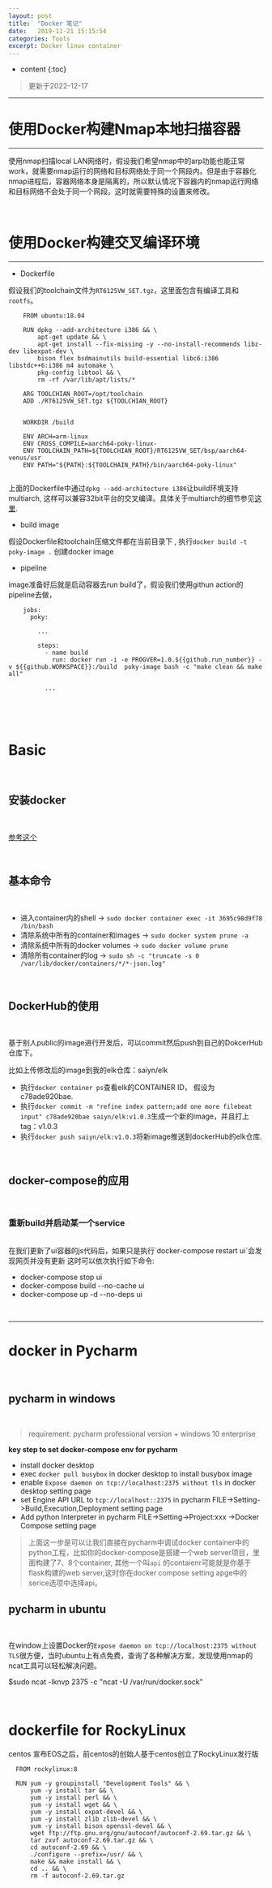 ```yaml
---
layout: post
title:  "Docker 笔记"
date:   2019-11-21 15:15:54
categories: Tools
excerpt: Docker linux container
---
```


* content
{:toc}


> 更新于2022-12-17

---


# 使用Docker构建Nmap本地扫描容器

---

使用nmap扫描local LAN网络时，假设我们希望nmap中的arp功能也能正常work，就需要nmap运行的网络和目标网络处于同一个网段内。但是由于容器化nmap进程后，容器网络本身是隔离的，所以默认情况下容器内的nmap运行网络和目标网络不会处于同一个网段。这时就需要特殊的设置来修改。






<br />


# 使用Docker构建交叉编译环境

---

* Dockerfile

假设我们的toolchain文件为`RT6125VW_SET.tgz`，这里面包含有编译工具和`rootfs`。

```
    FROM ubuntu:18.04

    RUN dpkg --add-architecture i386 && \
        apt-get update && \
        apt-get install --fix-missing -y --no-install-recommends libz-dev libexpat-dev \
        bison flex bsdmainutils build-essential libc6:i386 libstdc++6:i386 m4 automake \
        pkg-config libtool && \
        rm -rf /var/lib/apt/lists/*

    ARG TOOLCHIAN_ROOT=/opt/toolchain
    ADD ./RT6125VW_SET.tgz ${TOOLCHIAN_ROOT}


    WORKDIR /build

    ENV ARCH=arm-linux
    ENV CROSS_COMPILE=aarch64-poky-linux-
    ENV TOOLCHAIN_PATH=${TOOLCHIAN_ROOT}/RT6125VW_SET/bsp/aarch64-venus/usr
    ENV PATH="${PATH}:${TOOLCHAIN_PATH}/bin/aarch64-poky-linux"


```

上面的Dockerfile中通过`dpkg --add-architecture i386`让build环境支持multiarch, 这样可以兼容32bit平台的交叉编译。具体关于multiarch的细节参见[这里](https://wiki.debian.org/Multiarch/Implementation).



* build image

假设Dockerfile和toolchain压缩文件都在当前目录下 , 执行`docker build -t poky-image .` 创建docker image

* pipeline

image准备好后就是启动容器去run build了，假设我们使用githun action的pipeline去做，

```
    jobs:
      poky:
        
        ...

        steps:
          - name build
            run: docker run -i -e PROGVER=1.0.${{github.run_number}} -v ${{github.WORKSPACE}}:/build  poky-image bash -c "make clean && make all"

          ...



```




<br />

# Basic

<br />

## 安装docker

<br />

[参考这个](https://docs.docker.com/engine/install/ubuntu/)


<br />

## 基本命令

<br />

* 进入container内的shell -> `sudo docker container exec -it 3695c98d9f78 /bin/bash`
* 清除系统中所有的container和images -> `sudo docker system prune -a`
* 清除系统中所有的docker volumes -> `sudo docker volume prune`
* 清除所有container的log -> `sudo sh -c "truncate -s 0 /var/lib/docker/containers/*/*-json.log"`

<br />


## DockerHub的使用

<br />

基于别人public的image进行开发后，可以commit然后push到自己的DokcerHub仓库下。

比如上传修改后的image到我的elk仓库：saiyn/elk

* 执行`docker container ps`查看elk的CONTAINER ID， 假设为c78ade920bae.
* 执行`docker commit -m "refine index pattern;add one more filebeat input" c78ade920bae saiyn/elk:v1.0.3`生成一个新的image，并且打上tag：v1.0.3
* 执行`docker push saiyn/elk:v1.0.3`将新image推送到dockerHub的elk仓库.


<br />



## docker-compose的应用

<br />

### 重新build并启动某一个service

<br />
在我们更新了ui容器的js代码后，如果只是执行`docker-compose restart ui`会发现网页并没有更新
这时可以依次执行如下命令:

* docker-compose stop ui
* docker-compose build --no-cache ui
* docker-compose up -d --no-deps ui

<br />

---

# docker in Pycharm

<br />

## pycharm in windows

<br />

> requirement: pycharm professional version + windows 10 enterprise

**key step to set docker-compose env for pycharm**

* install docker desktop
* exec `docker pull busybox` in docker desktop to install busybox image
* enable `Expose daemon on tcp://localhost:2375 without tls` in docker desktop setting page
* set Engine API URL to `tcp://localhost::2375` in pycharm FILE->Setting->Build,Execution,Deployment setting page
* Add python Interpreter in pycharm FILE->Setting->Project:xxx ->Docker Compose setting page

> 上面这一步是可以让我们直接在pycharm中调试docker container中的python工程，比如你的docker-compose是搭建一个web server项目，里面构建了7、8个container, 其他一个叫`api`
> 的contaienr可能就是你基于flask构建的web server,这时你在docker compose setting apge中的serice选项中选择api。




## pycharm in ubuntu

<br />

在window上设置Docker的`Expose daemon on tcp://localhost:2375 without TLS`很方便，当时ubuntu上有点免费，查询了各种解决方案，发现使用nmap的ncat工具可以轻松解决问题。

  $sudo ncat -lknvp 2375 -c "ncat -U /var/run/docker.sock"

<br />


# dockerfile for RockyLinux

centos 宣布EOS之后，前centos的创始人基于centos创立了RockyLinux发行版

```
  FROM rockylinux:8

  RUN yum -y groupinstall "Development Tools" && \
      yum -y install tar && \
      yum -y install perl && \
      yum -y install wget && \
      yum -y install expat-devel && \
      yum -y install zlib zlib-devel && \
      yum -y install bison openssl-devel && \
      wget ftp://ftp.gnu.org/gnu/autoconf/autoconf-2.69.tar.gz && \
      tar zxvf autoconf-2.69.tar.gz && \
      cd autoconf-2.69 && \
      ./configure --prefix=/usr/ && \
      make && make install && \
      cd .. && \
      rm -f autoconf-2.69.tar.gz
```


